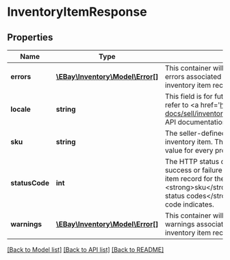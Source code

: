 # InventoryItemResponse

## Properties
Name | Type | Description | Notes
------------ | ------------- | ------------- | -------------
**errors** | [**\EBay\Inventory\Model\Error[]**](Error.md) | This container will be returned if there were one or more errors associated with the creation or update to the inventory item record. | [optional] 
**locale** | **string** | This field is for future use only. For implementation help, refer to &lt;a href&#x3D;&#x27;https://developer.ebay.com/api-docs/sell/inventory/types/slr:LocaleEnum&#x27;&gt;eBay API documentation&lt;/a&gt; | [optional] 
**sku** | **string** | The seller-defined Stock-Keeping Unit (SKU) of the inventory item. The seller should have a unique SKU value for every product that they sell. | [optional] 
**statusCode** | **int** | The HTTP status code returned in this field indicates the success or failure of creating or updating the inventory item record for the inventory item indicated in the &lt;strong&gt;sku&lt;/strong&gt; field. See the &lt;strong&gt;HTTP status codes&lt;/strong&gt; table to see which each status code indicates. | [optional] 
**warnings** | [**\EBay\Inventory\Model\Error[]**](Error.md) | This container will be returned if there were one or more warnings associated with the creation or update to the inventory item record. | [optional] 

[[Back to Model list]](../../README.md#documentation-for-models) [[Back to API list]](../../README.md#documentation-for-api-endpoints) [[Back to README]](../../README.md)

